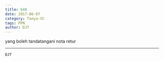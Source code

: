 ```yaml
---
title: 648
date: 2017-06-07
category: Tanya-SC
tags: PPN
author: DJT
---
```


yang boleh tandatangani nota retur

---



`DJT`
